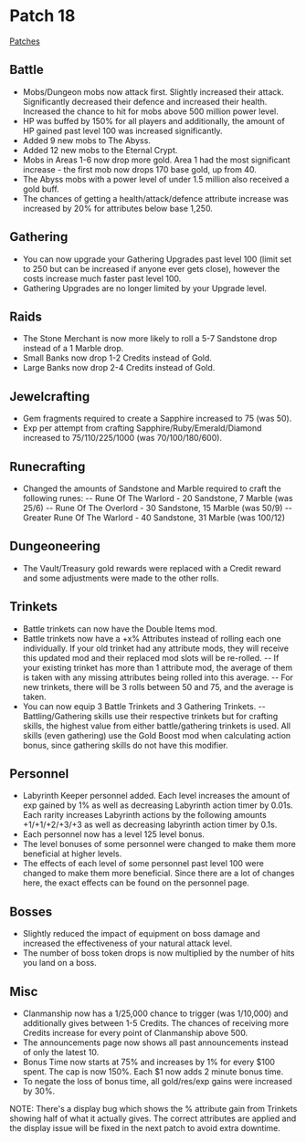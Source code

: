 # Patch 18

[Patches](patches.md)

<!--<iframe width="840" height="472" src="https://www.youtube.com/embed/nRwTJq0DD-c" title="YouTube video player" frameborder="0" allow="accelerometer; autoplay; clipboard-write; encrypted-media; gyroscope; picture-in-picture" allowfullscreen></iframe>-->

Battle
------

- Mobs/Dungeon mobs now attack first. Slightly increased their attack. Significantly decreased their defence and increased their health. Increased the chance to hit for mobs above 500 million power level.
- HP was buffed by 150% for all players and additionally, the amount of HP gained past level 100 was increased significantly.
- Added 9 new mobs to The Abyss.
- Added 12 new mobs to the Eternal Crypt.
- Mobs in Areas 1-6 now drop more gold. Area 1 had the most significant increase - the first mob now drops 170 base gold, up from 40.
- The Abyss mobs with a power level of under 1.5 million also received a gold buff.
- The chances of getting a health/attack/defence attribute increase was increased by 20% for attributes below base 1,250.

Gathering
---------

- You can now upgrade your Gathering Upgrades past level 100 (limit set to 250 but can be increased if anyone ever gets close), however the costs increase much faster past level 100.
- Gathering Upgrades are no longer limited by your Upgrade level.

Raids
-----

- The Stone Merchant is now more likely to roll a 5-7 Sandstone drop instead of a 1 Marble drop.
- Small Banks now drop 1-2 Credits instead of Gold.
- Large Banks now drop 2-4 Credits instead of Gold.

Jewelcrafting
-------------

- Gem fragments required to create a Sapphire increased to 75 (was 50).
- Exp per attempt from crafting Sapphire/Ruby/Emerald/Diamond increased to 75/110/225/1000 (was 70/100/180/600).

Runecrafting
------------

- Changed the amounts of Sandstone and Marble required to craft the following runes:
-- Rune Of The Warlord - 20 Sandstone, 7 Marble (was 25/6)
-- Rune Of The Overlord - 30 Sandstone, 15 Marble (was 50/9)
-- Greater Rune Of The Warlord - 40 Sandstone, 31 Marble (was 100/12)

Dungeoneering
-------------

- The Vault/Treasury gold rewards were replaced with a Credit reward and some adjustments were made to the other rolls.

Trinkets
--------

- Battle trinkets can now have the Double Items mod.
- Battle trinkets now have a +x% Attributes instead of rolling each one individually. If your old trinket had any attribute mods, they will receive this updated mod and their replaced mod slots will be re-rolled.
-- If your existing trinket has more than 1 attribute mod, the average of them is taken with any missing attributes being rolled into this average.
-- For new trinkets, there will be 3 rolls between 50 and 75, and the average is taken.
- You can now equip 3 Battle Trinkets and 3 Gathering Trinkets.
-- Battling/Gathering skills use their respective trinkets but for crafting skills, the highest value from either battle/gathering trinkets is used. All skills (even gathering) use the Gold Boost mod when calculating action bonus, since gathering skills do not have this modifier.

Personnel
---------

- Labyrinth Keeper personnel added. Each level increases the amount of exp gained by 1% as well as decreasing Labyrinth action timer by 0.01s. Each rarity increases Labyrinth actions by the following amounts +1/+1/+2/+3/+3 as well as decreasing labyrinth action timer by 0.1s.
- Each personnel now has a level 125 level bonus.
- The level bonuses of some personnel were changed to make them more beneficial at higher levels.
- The effects of each level of some personnel past level 100 were changed to make them more beneficial. Since there are a lot of changes here, the exact effects can be found on the personnel page.

Bosses
------

- Slightly reduced the impact of equipment on boss damage and increased the effectiveness of your natural attack level.
- The number of boss token drops is now multiplied by the number of hits you land on a boss.

Misc
----

- Clanmanship now has a 1/25,000 chance to trigger (was 1/10,000) and additionally gives between 1-5 Credits. The chances of receiving more Credits increase for every point of Clanmanship above 500.
- The announcements page now shows all past announcements instead of only the latest 10.
- Bonus Time now starts at 75% and increases by 1% for every $100 spent. The cap is now 150%. Each $1 now adds 2 minute bonus time.
- To negate the loss of bonus time, all gold/res/exp gains were increased by 30%.

NOTE: There's a display bug which shows the % attribute gain from Trinkets showing half of what it actually gives. The correct attributes are applied and the display issue will be fixed in the next patch to avoid extra downtime.
